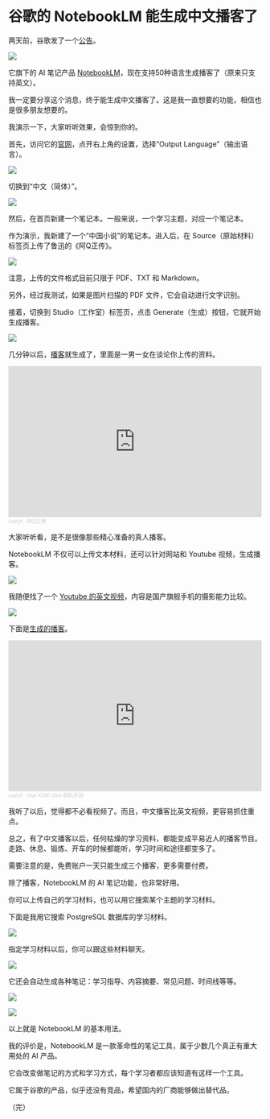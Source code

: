 # 谷歌的 NotebookLM 能生成中文播客了

两天前，谷歌发了一个[公告](https://blog.google/technology/google-labs/notebooklm-audio-overviews-50-languages/)。

![](https://cdn.beekka.com/blogimg/asset/202505/bg2025050102.webp)

它旗下的 AI 笔记产品 [NotebookLM](https://notebooklm.google.com/)，现在支持50种语言生成播客了（原来只支持英文）。

我一定要分享这个消息，终于能生成中文播客了。这是我一直想要的功能，相信也是很多朋友想要的。

我演示一下，大家听听效果，会惊到你的。

首先，访问它的[官网](https://notebooklm.google.com/)，点开右上角的设置，选择“Output Language”（输出语言）。

![](https://cdn.beekka.com/blogimg/asset/202505/bg2025050103.webp)

切换到“中文（简体）”。

![](https://cdn.beekka.com/blogimg/asset/202505/bg2025050104.webp)

然后，在首页新建一个笔记本。一般来说，一个学习主题，对应一个笔记本。

作为演示，我新建了一个“中国小说”的笔记本。进入后，在 Source（原始材料）标签页上传了鲁迅的《阿Q正传》。

![](https://cdn.beekka.com/blogimg/asset/202505/bg2025050105.webp)

注意，上传的文件格式目前只限于 PDF、TXT 和 Markdown。

另外，经过我测试，如果是图片扫描的 PDF 文件，它会自动进行文字识别。

接着，切换到 Studio（工作室）标签页，点击 Generate（生成）按钮，它就开始生成播客。

![](https://cdn.beekka.com/blogimg/asset/202505/bg2025050107.webp)

几分钟以后，[播客](https://on.soundcloud.com/Hd6Q4ArTbUWRpSDE6)就生成了，里面是一男一女在谈论你上传的资料。

<iframe width="100%" height="300" scrolling="no" frameborder="no" allow="autoplay" src="https://w.soundcloud.com/player/?url=https%3A//api.soundcloud.com/tracks/2088086844&color=%23ff5500&auto_play=false&hide_related=false&show_comments=true&show_user=true&show_reposts=false&show_teaser=true&visual=true"></iframe><div style="font-size: 10px; color: #cccccc;line-break: anywhere;word-break: normal;overflow: hidden;white-space: nowrap;text-overflow: ellipsis; font-family: Interstate,Lucida Grande,Lucida Sans Unicode,Lucida Sans,Garuda,Verdana,Tahoma,sans-serif;font-weight: 100;"><a href="https://soundcloud.com/koqtv3xgxhpw" title="ruanyf" target="_blank" style="color: #cccccc; text-decoration: none;">ruanyf</a> · <a href="https://soundcloud.com/koqtv3xgxhpw/q" title="阿Q正傳" target="_blank" style="color: #cccccc; text-decoration: none;">阿Q正傳</a></div>

大家听听看，是不是很像那些精心准备的真人播客。

NotebookLM 不仅可以上传文本材料，还可以针对网站和 Youtube 视频，生成播客。

![](https://cdn.beekka.com/blogimg/asset/202505/bg2025050108.webp)

我随便找了一个 [Youtube 的英文视频](https://www.youtube.com/watch?v=Z0I_ji5E4P4)，内容是国产旗舰手机的摄影能力比较。

![](https://cdn.beekka.com/blogimg/asset/202505/bg2025050109.webp)

下面是[生成的播客](https://on.soundcloud.com/Q2N6xYWN6PKcCzCw8)。

<iframe width="100%" height="300" scrolling="no" frameborder="no" allow="autoplay" src="https://w.soundcloud.com/player/?url=https%3A//api.soundcloud.com/tracks/2088099285&color=%23ff5500&auto_play=false&hide_related=false&show_comments=true&show_user=true&show_reposts=false&show_teaser=true&visual=true"></iframe><div style="font-size: 10px; color: #cccccc;line-break: anywhere;word-break: normal;overflow: hidden;white-space: nowrap;text-overflow: ellipsis; font-family: Interstate,Lucida Grande,Lucida Sans Unicode,Lucida Sans,Garuda,Verdana,Tahoma,sans-serif;font-weight: 100;"><a href="https://soundcloud.com/koqtv3xgxhpw" title="ruanyf" target="_blank" style="color: #cccccc; text-decoration: none;">ruanyf</a> · <a href="https://soundcloud.com/koqtv3xgxhpw/vivo-x200-ultra" title="Vivo X200 Ultra 相机评测" target="_blank" style="color: #cccccc; text-decoration: none;">Vivo X200 Ultra 相机评测</a></div>

我听了以后，觉得都不必看视频了。而且，中文播客比英文视频，更容易抓住重点。

总之，有了中文播客以后，任何枯燥的学习资料，都能变成平易近人的播客节目。走路、休息、锻炼、开车的时候都能听，学习时间和途径都变多了。

需要注意的是，免费账户一天只能生成三个播客，更多需要付费。

除了播客，NotebookLM 的 AI 笔记功能，也非常好用。

你可以上传自己的学习材料，也可以用它搜索某个主题的学习材料。

下面是我用它搜索 PostgreSQL 数据库的学习材料。

![](https://cdn.beekka.com/blogimg/asset/202505/bg2025050111.webp)

指定学习材料以后，你可以跟这些材料聊天。

![](https://cdn.beekka.com/blogimg/asset/202505/bg2025050113.webp)

它还会自动生成各种笔记：学习指导、内容摘要、常见问题、时间线等等。

![](https://cdn.beekka.com/blogimg/asset/202505/bg2025050114.webp)

![](https://cdn.beekka.com/blogimg/asset/202505/bg2025050115.webp)

以上就是 NotebookLM 的基本用法。

我的评价是，NotebookLM 是一款革命性的笔记工具，属于少数几个真正有重大用处的 AI 产品。

它会改变做笔记的方式和学习方式，每个学习者都应该知道有这样一个工具。

它属于谷歌的产品，似乎还没有竞品，希望国内的厂商能够做出替代品。

（完）
